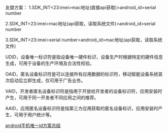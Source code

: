 
友盟方案：
1.SDK_INT<23:imei>mac地址(直接api获取)>android_id>serial number

2.SDK_INT=23:imei>mac地址(api获取，读取系统文件)>android_id>serial number

3.SDK_INT>23:imei>serial number>android_id>mac地址(api获取，读取系统文件)



UDID，设备唯一标识符是指设备唯一硬件标识，设备生产时根据特定的硬件信息生成，可用于设备的生产环境及合法性校验。

OAID，匿名设备标识符是可以连接所有应用数据的标识符，移动智能设备系统首次启动后立即生成，仅可用于广告业务。

VAID，开发者匿名设备标识符是指用于开放给开发者的设备标识符，应用安装时产生，可用于同一开发者不同应用之间的推荐。

AAID，应用匿名设备标识符是指第三方应用获取的匿名设备标识，应用安装时产生，可用于用户统计等。


[android手机唯一id方案总结](https://www.jianshu.com/p/41a7b5ffa034)